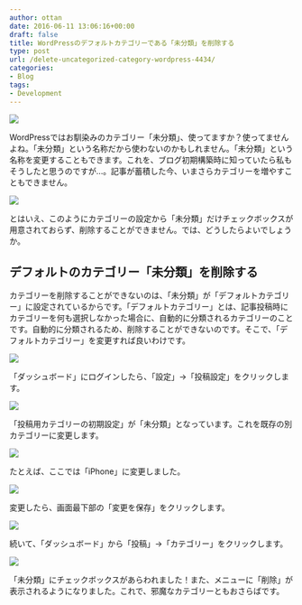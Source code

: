 ```yaml
---
author: ottan
date: 2016-06-11 13:06:16+00:00
draft: false
title: WordPressのデフォルトカテゴリーである「未分類」を削除する
type: post
url: /delete-uncategorized-category-wordpress-4434/
categories:
- Blog
tags:
- Development
---
```


![](/images/2016/06/160611-575c0abb02e8f.jpg)






WordPressではお馴染みのカテゴリー「未分類」、使ってますか？使ってませんよね。「未分類」という名称だから使わないのかもしれません。「未分類」という名称を変更することもできます。これを、ブログ初期構築時に知っていたら私もそうしたと思うのですが…。記事が蓄積した今、いまさらカテゴリーを増やすこともできません。





![](/images/2016/06/160611-575c0ac191ff2.png)






とはいえ、このようにカテゴリーの設定から「未分類」だけチェックボックスが用意されておらず、削除することができません。では、どうしたらよいでしょうか。





## デフォルトのカテゴリー「未分類」を削除する





カテゴリーを削除することができないのは、「未分類」が「デフォルトカテゴリー」に設定されているからです。「デフォルトカテゴリー」とは、記事投稿時にカテゴリーを何も選択しなかった場合に、自動的に分類されるカテゴリーのことです。自動的に分類されるため、削除することができないのです。そこで、「デフォルトカテゴリー」を変更すれば良いわけです。





![](/images/2016/06/160611-575c0acf2f680.png)






「ダッシュボード」にログインしたら、「設定」→「投稿設定」をクリックします。





![](/images/2016/06/160611-575c0ad6d91be.png)






「投稿用カテゴリーの初期設定」が「未分類」となっています。これを既存の別カテゴリーに変更します。





![](/images/2016/06/160611-575c0add6d37e.png)






たとえば、ここでは「iPhone」に変更しました。





![](/images/2016/06/160611-575c0ae48d780.png)






変更したら、画面最下部の「変更を保存」をクリックします。





![](/images/2016/06/160611-575c0ae985ea0.png)






続いて、「ダッシュボード」から「投稿」→「カテゴリー」をクリックします。





![](/images/2016/06/160611-575c0aef8206e.png)






「未分類」にチェックボックスがあらわれました！また、メニューに「削除」が表示されるようになりました。これで、邪魔なカテゴリーともおさらばです。
